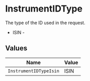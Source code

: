 # InstrumentIDType

The type of the ID used in the request.
* ISIN - 


## Values

| Name                   | Value                  |
| ---------------------- | ---------------------- |
| `InstrumentIDTypeIsin` | ISIN                   |